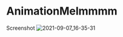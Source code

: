 # AnimationMelmmmm
Screenshot
![2021-09-07_16-35-31](https://user-images.githubusercontent.com/39834810/132322226-951ce2d2-ad34-4e95-ac8d-e8237ea55751.gif)
